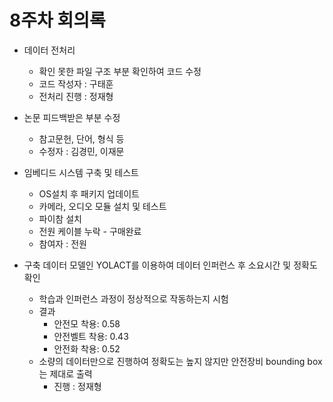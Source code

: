# 8주차 회의록

- 데이터 전처리

  - 확인 못한 파일 구조 부분 확인하여 코드 수정
  - 코드 작성자 : 구태훈
  - 전처리 진행 : 정재형

- 논문 피드백받은 부분 수정

  - 참고문헌, 단어, 형식 등
  - 수정자 : 김경민, 이재문

- 임베디드 시스템 구축 및 테스트

  - OS설치 후 패키지 업데이트
  - 카메라, 오디오 모듈 설치 및 테스트
  - 파이참 설치
  - 전원 케이블 누락 - 구매완료
  - 참여자 : 전원

- 구축 데이터 모델인 YOLACT를 이용하여 데이터 인퍼런스 후 소요시간 및 정확도 확인
  - 학습과 인퍼런스 과정이 정상적으로 작동하는지 시험
  - 결과
    - 안전모 착용: 0.58
    - 안전벨트 착용: 0.43
    - 안전화 착용: 0.52
  - 소량의 데이터만으로 진행하여 정확도는 높지 않지만 안전장비 bounding box는 제대로 출력
    - 진행 : 정재형
